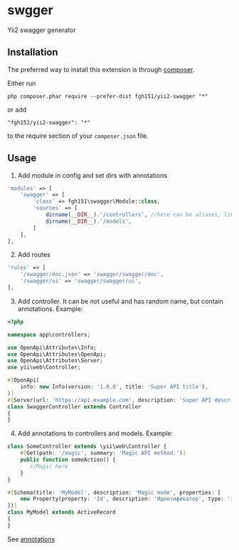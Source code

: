 swgger
======
Yii2 swagger generator

Installation
------------

The preferred way to install this extension is through [composer](https://getcomposer.org/download/).

Either run

```
php composer.phar require --prefer-dist fgh151/yii2-swagger "*"
```

or add

```
"fgh151/yii2-swagger": "*"
```

to the require section of your `composer.json` file.


Usage
-----

1. Add module in config and set dirs with annotations

```php
'modules' => [
    'swagger' => [
        'class' => fgh151\swagger\Module::class,
        'sources' => [
            dirname(__DIR__).'/controllers', //here can be aliases, like '@app/controllers'
            dirname(__DIR__).'/models',
        ]
    ],
],
```
2. Add routes

```php
'rules' => [
    '/swagger/doc.json' => 'swagger/swagger/doc',
    '/swagger/ui' => 'swagger/swagger/ui',
],
```

3. Add controller. It can be not useful and has random name, but contain annotations. Example:

```php
<?php

namespace app\controllers;

use OpenApi\Attributes\Info;
use OpenApi\Attributes\OpenApi;
use OpenApi\Attributes\Server;
use yii\web\Controller;

#[OpenApi(
    info: new Info(version: '1.0.0', title: 'Super API title'),
)]
#[Server(url: 'https://api.example.com', description: 'Super API description')]
class SwaggerController extends Controller
{
}
```

4. Add annotations to controllers and models. Example:

```php
class SomeController extends \yii\web\Controller {
    #[Get(path: '/magic', summary: 'Magic API method.')]
    public function someAction() {
       //Magic here
    }
}
```

```php
#[Schema(title: 'MyModel', description: 'Magic mode', properties: [
    new Property(property: 'Id', description: 'Идентификатор', type: 'integer'),
])]
class MyModel extends ActiveRecord
{
}
```

See [annotations](https://zircote.github.io/swagger-php/guide/attributes.html) 
